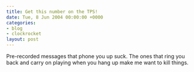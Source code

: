 ```yaml
---
title: Get this number on the TPS!
date: Tue, 8 Jun 2004 00:00:00 +0000
categories:
- blog
- clockrocket
layout: post
---
```


Pre-recorded messages that phone you up suck.  The ones that ring you back and carry on playing when you hang up make me want to kill things.



